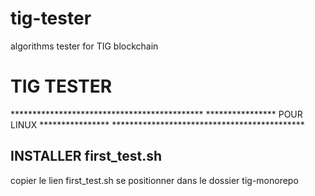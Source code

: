 # tig-tester
algorithms tester for TIG blockchain 
<H1>TIG TESTER</H1>
********************************************
**************** POUR LINUX ****************
********************************************

<h2>INSTALLER first_test.sh</h2>
copier le lien first_test.sh
se positionner dans le dossier tig-monorepo

